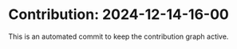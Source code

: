 # Contribution: 2024-12-14-16-00
This is an automated commit to keep the contribution graph active.
